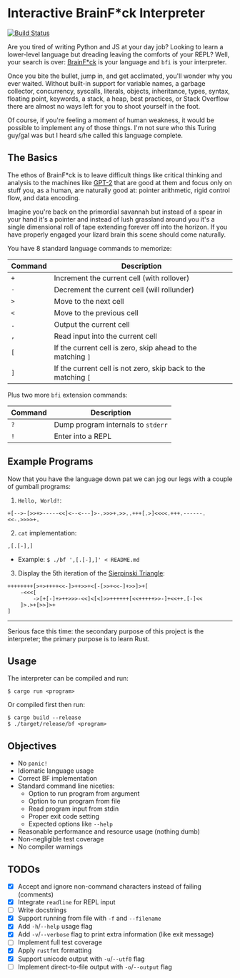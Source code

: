 # Interactive BrainF\*ck Interpreter
[![Build Status](https://travis-ci.com/gordonhart/bf.svg?branch=master)](https://travis-ci.com/gordonhart/bf)

Are you tired of writing Python and JS at your day job? Looking to learn a
lower-level language but dreading leaving the comforts of your REPL? Well, your
search is over: [BrainF\*ck](https://en.wikipedia.org/wiki/Brainfuck) is your
language and `bfi` is your interpreter.

Once you bite the bullet, jump in, and get acclimated, you'll wonder why you
ever waited. Without built-in support for
variable names, a garbage collector, concurrency, syscalls, literals, objects,
inheritance, types, syntax, floating point, keywords, a stack, a heap, best
practices, or Stack Overflow there are almost no ways left for you to shoot
yourself in the foot.

Of course, if you're feeling a moment of human weakness, it would be possible
to implement any of those things. I'm not sure who this Turing guy/gal was but
I heard s/he called this language complete.


## The Basics

The ethos of BrainF\*ck is to leave difficult things like critical thinking and
analysis to the machines like [GPT-2](https://github.com/openai/gpt-2) that are
good at them and focus only on stuff you, as a human, are naturally good at:
pointer arithmetic, rigid control flow, and data encoding.

Imagine you're back on the primordial savannah but instead of a spear in your
hand it's a pointer and instead of lush grassland around you it's a single
dimensional roll of tape extending forever off into the horizon. If you have
properly engaged your lizard brain this scene should come naturally.

You have 8 standard language commands to memorize:

| Command | Description |
| ------- | ----------- |
| `+` | Increment the current cell (with rollover) |
| `-` | Decrement the current cell (will rollunder) |
| `>` | Move to the next cell |
| `<` | Move to the previous cell |
| `.` | Output the current cell |
| `,` | Read input into the current cell |
| `[` | If the current cell is zero, skip ahead to the matching `]` |
| `]` | If the current cell is not zero, skip back to the matching `[` |

Plus two more `bfi` extension commands:

| Command | Description |
| ------- | ----------- |
| `?` | Dump program internals to `stderr` |
| `!` | Enter into a REPL |


## Example Programs
Now that you have the language down pat we can jog our legs with a couple of
gumball programs:

1. `Hello, World!`:
```
+[-->-[>>+>-----<<]<--<---]>-.>>>+.>>..+++[.>]<<<<.+++.------.<<-.>>>>+.
```

2. `cat` implementation:
```
,[.[-],]
```
- Example: `$ ./bf ',[.[-],]' < README.md`

3. Display the 5th iteration of the
[Sierpinski Triangle](http://www.hevanet.com/cristofd/brainfuck/):
```
++++++++[>+>++++<<-]>++>>+<[-[>>+<<-]+>>]>+[
    -<<<[
        ->[+[-]+>++>>>-<<]<[<]>>++++++[<<+++++>>-]+<<++.[-]<<
    ]>.>+[>>]>+
]
```


---

Serious face this time: the secondary purpose of this project is the
interpreter; the primary purpose is to learn Rust.


## Usage
The interpreter can be compiled and run:
```
$ cargo run <program>
```
Or compiled first then run:
```
$ cargo build --release
$ ./target/release/bf <program>
```


## Objectives
- No `panic!`
- Idiomatic language usage
- Correct BF implementation
- Standard command line niceties:
    - Option to run program from argument
    - Option to run program from file
    - Read program input from stdin
    - Proper exit code setting
    - Expected options like `--help`
- Reasonable performance and resource usage (nothing dumb)
- Non-negligible test coverage
- No compiler warnings


## TODOs
- [x] Accept and ignore non-command characters instead of failing (comments)
- [x] Integrate `readline` for REPL input
- [ ] Write docstrings
- [x] Support running from file with `-f` and `--filename`
- [x] Add `-h`/`--help` usage flag
- [x] Add `-v`/`--verbose` flag to print extra information (like exit message)
- [ ] Implement full test coverage
- [x] Apply `rustfmt` formatting
- [x] Support unicode output with `-u`/`--utf8` flag
- [ ] Implement direct-to-file output with `-o`/`--output` flag
